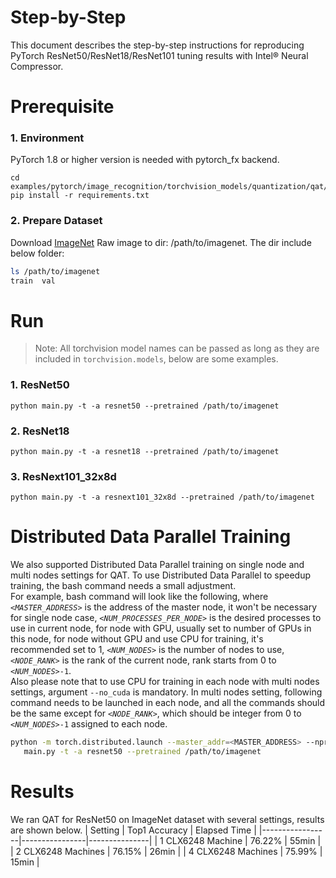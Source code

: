 Step-by-Step
============

This document describes the step-by-step instructions for reproducing PyTorch ResNet50/ResNet18/ResNet101 tuning results with Intel® Neural Compressor.

# Prerequisite

### 1. Environment

PyTorch 1.8 or higher version is needed with pytorch_fx backend.

```Shell
cd examples/pytorch/image_recognition/torchvision_models/quantization/qat/fx
pip install -r requirements.txt
```

### 2. Prepare Dataset

Download [ImageNet](http://www.image-net.org/) Raw image to dir: /path/to/imagenet.  The dir include below folder:

```bash
ls /path/to/imagenet
train  val
```

# Run

> Note: All torchvision model names can be passed as long as they are included in `torchvision.models`, below are some examples.

### 1. ResNet50

```Shell
python main.py -t -a resnet50 --pretrained /path/to/imagenet
```

### 2. ResNet18

```Shell
python main.py -t -a resnet18 --pretrained /path/to/imagenet
```

### 3. ResNext101_32x8d

```Shell
python main.py -t -a resnext101_32x8d --pretrained /path/to/imagenet
```

# Distributed Data Parallel Training
We also supported Distributed Data Parallel training on single node and multi nodes settings for QAT. To use Distributed Data Parallel to speedup training, the bash command needs a small adjustment.
<br>
For example, bash command will look like the following, where *`<MASTER_ADDRESS>`* is the address of the master node, it won't be necessary for single node case, *`<NUM_PROCESSES_PER_NODE>`* is the desired processes to use in current node, for node with GPU, usually set to number of GPUs in this node, for node without GPU and use CPU for training, it's recommended set to 1, *`<NUM_NODES>`* is the number of nodes to use, *`<NODE_RANK>`* is the rank of the current node, rank starts from 0 to *`<NUM_NODES>`*`-1`.
<br>
Also please note that to use CPU for training in each node with multi nodes settings, argument `--no_cuda` is mandatory. In multi nodes setting, following command needs to be launched in each node, and all the commands should be the same except for *`<NODE_RANK>`*, which should be integer from 0 to *`<NUM_NODES>`*`-1` assigned to each node.

```bash
python -m torch.distributed.launch --master_addr=<MASTER_ADDRESS> --nproc_per_node=<NUM_PROCESSES_PER_NODE> --nnodes=<NUM_NODES> --node_rank=<NODE_RANK> \
   main.py -t -a resnet50 --pretrained /path/to/imagenet
```

# Results
We ran QAT for ResNet50 on ImageNet dataset with several settings, results are shown below.
|   Setting       | Top1 Accuracy  |  Elapsed Time |
|-----------------|----------------|---------------|
|   1 CLX6248 Machine     |   76.22%       |        55min  |
|   2 CLX6248 Machines     |   76.15%       |        26min  |
|   4 CLX6248 Machines     |   75.99%       |        15min  |
